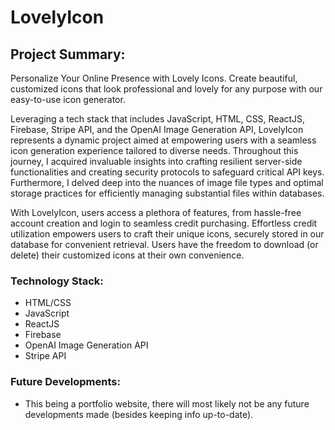 # LovelyIcon

## Project Summary:
Personalize Your Online Presence with Lovely Icons. Create beautiful, customized icons that look professional and lovely for any purpose with our easy-to-use icon generator.

Leveraging a tech stack that includes JavaScript, HTML, CSS, ReactJS, Firebase, Stripe API, and the OpenAI Image Generation API, LovelyIcon represents a dynamic project aimed at empowering users with a seamless icon generation experience tailored to diverse needs. Throughout this journey, I acquired invaluable insights into crafting resilient server-side functionalities and creating security protocols to safeguard critical API keys. Furthermore, I delved deep into the nuances of image file types and optimal storage practices for efficiently managing substantial files within databases.

With LovelyIcon, users access a plethora of features, from hassle-free account creation and login to seamless credit purchasing. Effortless credit utilization empowers users to craft their unique icons, securely stored in our database for convenient retrieval. Users have the freedom to download (or delete) their customized icons at their own convenience.

### Technology Stack:
- HTML/CSS
- JavaScript
- ReactJS
- Firebase
- OpenAI Image Generation API
- Stripe API

### Future Developments:
- This being a portfolio website, there will most likely not be any future developments made (besides keeping info up-to-date).

